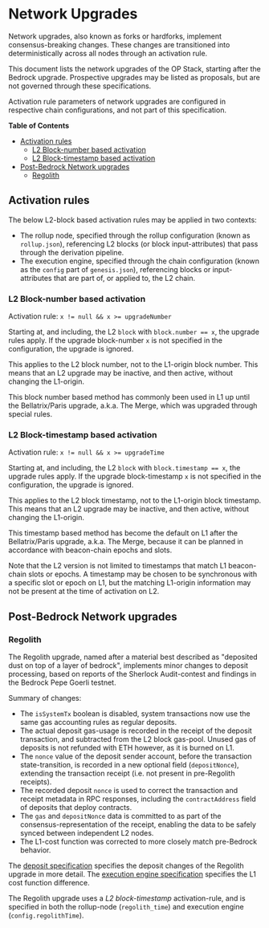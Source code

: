 # Network Upgrades

Network upgrades, also known as forks or hardforks, implement consensus-breaking changes.
These changes are transitioned into deterministically across all nodes through an activation rule.

This document lists the network upgrades of the OP Stack, starting after the Bedrock upgrade.
Prospective upgrades may be listed as proposals, but are not governed through these specifications.

Activation rule parameters of network upgrades are configured in respective chain configurations,
and not part of this specification.

<!-- START doctoc generated TOC please keep comment here to allow auto update -->
<!-- DON'T EDIT THIS SECTION, INSTEAD RE-RUN doctoc TO UPDATE -->
**Table of Contents**

- [Activation rules](#activation-rules)
  - [L2 Block-number based activation](#l2-block-number-based-activation)
  - [L2 Block-timestamp based activation](#l2-block-timestamp-based-activation)
- [Post-Bedrock Network upgrades](#post-bedrock-network-upgrades)
  - [Regolith](#regolith)

<!-- END doctoc generated TOC please keep comment here to allow auto update -->

## Activation rules

The below L2-block based activation rules may be applied in two contexts:

- The rollup node, specified through the rollup configuration (known as `rollup.json`),
  referencing L2 blocks (or block input-attributes) that pass through the derivation pipeline.
- The execution engine, specified through the chain configuration (known as the `config` part of `genesis.json`),
  referencing blocks or input-attributes that are part of, or applied to, the L2 chain.

### L2 Block-number based activation

Activation rule: `x != null && x >= upgradeNumber`

Starting at, and including, the L2 `block` with `block.number == x`, the upgrade rules apply.
If the upgrade block-number `x` is not specified in the configuration, the upgrade is ignored.

This applies to the L2 block number, not to the L1-origin block number.
This means that an L2 upgrade may be inactive, and then active, without changing the L1-origin.

This block number based method has commonly been used in L1 up until the Bellatrix/Paris upgrade, a.k.a. The Merge,
which was upgraded through special rules.

### L2 Block-timestamp based activation

Activation rule: `x != null && x >= upgradeTime`

Starting at, and including, the L2 `block` with `block.timestamp == x`, the upgrade rules apply.
If the upgrade block-timestamp `x` is not specified in the configuration, the upgrade is ignored.

This applies to the L2 block timestamp, not to the L1-origin block timestamp.
This means that an L2 upgrade may be inactive, and then active, without changing the L1-origin.

This timestamp based method has become the default on L1 after the Bellatrix/Paris upgrade, a.k.a. The Merge,
because it can be planned in accordance with beacon-chain epochs and slots.

Note that the L2 version is not limited to timestamps that match L1 beacon-chain slots or epochs.
A timestamp may be chosen to be synchronous with a specific slot or epoch on L1,
but the matching L1-origin information may not be present at the time of activation on L2.

## Post-Bedrock Network upgrades

### Regolith

The Regolith upgrade, named after a material best described as "deposited dust on top of a layer of bedrock",
implements minor changes to deposit processing, based on reports of the Sherlock Audit-contest and findings in
the Bedrock Pepe Goerli testnet.

Summary of changes:

- The `isSystemTx` boolean is disabled, system transactions now use the same gas accounting rules as regular deposits.
- The actual deposit gas-usage is recorded in the receipt of the deposit transaction,
  and subtracted from the L2 block gas-pool.
  Unused gas of deposits is not refunded with ETH however, as it is burned on L1.
- The `nonce` value of the deposit sender account, before the transaction state-transition, is recorded in a new
  optional field (`depositNonce`), extending the transaction receipt (i.e. not present in pre-Regolith receipts).
- The recorded deposit `nonce` is used to correct the transaction and receipt metadata in RPC responses,
  including the `contractAddress` field of deposits that deploy contracts.
- The `gas` and `depositNonce` data is committed to as part of the consensus-representation of the receipt,
  enabling the data to be safely synced between independent L2 nodes.
- The L1-cost function was corrected to more closely match pre-Bedrock behavior.

The [deposit specification](./deposits.md) specifies the deposit changes of the Regolith upgrade in more detail.
The [execution engine specification](./exec-engine.md) specifies the L1 cost function difference.

The Regolith upgrade uses a *L2 block-timestamp* activation-rule, and is specified in both the
rollup-node (`regolith_time`) and execution engine (`config.regolithTime`).
